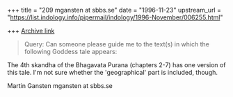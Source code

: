 +++
title = "209 mgansten at sbbs.se"
date = "1996-11-23"
upstream_url = "https://list.indology.info/pipermail/indology/1996-November/006255.html"

+++
[Archive link](https://list.indology.info/pipermail/indology/1996-November/006255.html)

>Query:  Can someone please guide me to the text(s) in which the following
>Goddess tale appears:

The 4th skandha of the Bhagavata Purana (chapters 2-7) has one version of
this tale. I'm not sure whether the 'geographical' part is included, though.

Martin Gansten
mgansten at sbbs.se





